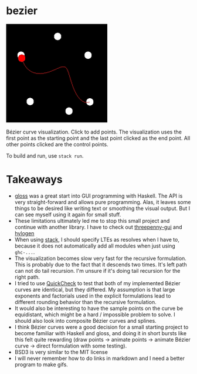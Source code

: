 # bezier

![example animation of a bezier curve](https://github.com/StefanGroth/bezier/blob/master/gif.gif)

Bézier curve visualization.
Click to add points. The visualization uses the first point as the starting point and the last point clicked as the end point. All other points clicked are the control points.

To build and run, use `stack run`.

# Takeaways

* [gloss](https://hackage.haskell.org/package/gloss-1.13.2.1) was a great start into GUI programming with Haskell. The API is very straight-forward and allows pure programming. Alas, it leaves some things to be desired like writing text or smoothing the visual output. But I can see myself using it again for small stuff.
* These limitations ultimately led me to stop this small project and continue with another library. I have to check out [threepenny-gui](https://hackage.haskell.org/package/threepenny-gui) and [hylogen](https://hackage.haskell.org/package/hylogen)
* When using [stack](https://docs.haskellstack.org/en/stable/README/), I should specify LTEs as resolves when I have to, because it does not automatically add all modules when just using `ghc-...`.
* The visualization becomes slow very fast for the recursive formulation. This is probably due to the fact that it descends two times. It's left path can not do tail recursion. I'm unsure if it's doing tail recursion for the right path.
* I tried to use [QuickCheck](https://hackage.haskell.org/package/QuickCheck) to test that both of my implemented Bézier curves are identical, but they differed. My assumption is that large exponents and factorials used in the explicit formulations lead to different rounding behavior than the recursive formulation.  
* It would also be interesting to have the sample points on the curve be equidistant, which might be a hard / impossible problem to solve. I should also look into composite Bézier curves and splines.
* I think Bézier curves were a good decision for a small starting project to become familiar with Haskell and gloss, and doing it in short bursts like this felt quite rewarding (draw points -> animate points -> animate Bézier curve -> direct formulation with some testing).
* BSD3 is very similar to the MIT license
* I will never remember how to do links in markdown and I need a better program to make gifs.


